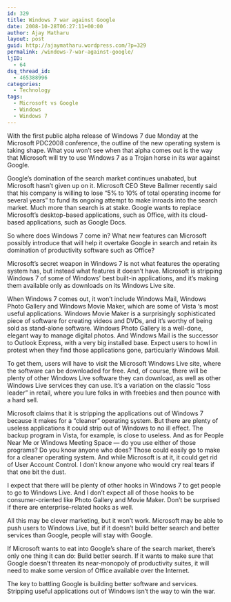 ```yaml
---
id: 329
title: Windows 7 war against Google
date: 2008-10-28T06:27:11+00:00
author: Ajay Matharu
layout: post
guid: http://ajaymatharu.wordpress.com/?p=329
permalink: /windows-7-war-against-google/
ljID:
  - 64
dsq_thread_id:
  - 465388996
categories:
  - Technology
tags:
  - Microsoft vs Google
  - Windows
  - Windows 7
---
```

With the first public alpha release of Windows 7 due Monday at the Microsoft PDC2008 conference, the outline of the new operating system is taking shape. What you won&#8217;t see when that alpha comes out is the way that Microsoft will try to use Windows 7 as a Trojan horse in its war against Google.

Google&#8217;s domination of the search market continues unabated, but Microsoft hasn&#8217;t given up on it. Microsoft CEO Steve Ballmer recently said that his company is willing to lose &#8220;5% to 10% of total operating income for several years&#8221; to fund its ongoing attempt to make inroads into the search market. Much more than search is at stake. Google wants to replace Microsoft&#8217;s desktop-based applications, such as Office, with its cloud-based applications, such as Google Docs.

So where does Windows 7 come in? What new features can Microsoft possibly introduce that will help it overtake Google in search and retain its domination of productivity software such as Office?

Microsoft&#8217;s secret weapon in Windows 7 is not what features the operating system has, but instead what features it doesn&#8217;t have. Microsoft is stripping Windows 7 of some of Windows&#8217; best built-in applications, and it&#8217;s making them available only as downloads on its Windows Live site.

When Windows 7 comes out, it won&#8217;t include Windows Mail, Windows Photo Gallery and Windows Movie Maker, which are some of Vista &#8216;s most useful applications. Windows Movie Maker is a surprisingly sophisticated piece of software for creating videos and DVDs, and it&#8217;s worthy of being sold as stand-alone software. Windows Photo Gallery is a well-done, elegant way to manage digital photos. And Windows Mail is the successor to Outlook Express, with a very big installed base. Expect users to howl in protest when they find those applications gone, particularly Windows Mail.

To get them, users will have to visit the Microsoft Windows Live site, where the software can be downloaded for free. And, of course, there will be plenty of other Windows Live software they can download, as well as other Windows Live services they can use. It&#8217;s a variation on the classic &#8220;loss leader&#8221; in retail, where you lure folks in with freebies and then pounce with a hard sell.

Microsoft claims that it is stripping the applications out of Windows 7 because it makes for a &#8220;cleaner&#8221; operating system. But there are plenty of useless applications it could strip out of Windows to no ill effect. The backup program in Vista, for example, is close to useless. And as for People Near Me or Windows Meeting Space &#8212; do you use either of those programs? Do you know anyone who does? Those could easily go to make for a cleaner operating system. And while Microsoft is at it, it could get rid of User Account Control. I don&#8217;t know anyone who would cry real tears if that one bit the dust.

I expect that there will be plenty of other hooks in Windows 7 to get people to go to Windows Live. And I don&#8217;t expect all of those hooks to be consumer-oriented like Photo Gallery and Movie Maker. Don&#8217;t be surprised if there are enterprise-related hooks as well.

All this may be clever marketing, but it won&#8217;t work. Microsoft may be able to push users to Windows Live, but if it doesn&#8217;t build better search and better services than Google, people will stay with Google.

If Microsoft wants to eat into Google&#8217;s share of the search market, there&#8217;s only one thing it can do: Build better search. If it wants to make sure that Google doesn&#8217;t threaten its near-monopoly of productivity suites, it will need to make some version of Office available over the Internet.

The key to battling Google is building better software and services. Stripping useful applications out of Windows isn&#8217;t the way to win the war.